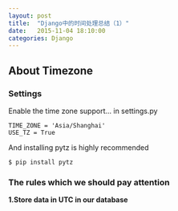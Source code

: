 ```yaml
---
layout: post
title:  "Django中的时间处理总结（1）"
date:   2015-11-04 18:10:00
categories: Django
---
```


## About Timezone
### Settings
Enable the time zone support...
in settings.py
```
TIME_ZONE = 'Asia/Shanghai'
USE_TZ = True
```
And installing pytz is highly recommended
```
$ pip install pytz
```
### The rules which we should pay attention
**1.Store data in UTC in our database**
